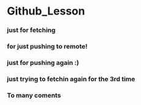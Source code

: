 # Github_Lesson
### just for fetching

### for just pushing to remote!

### just for pushing again :) 

### just trying to fetchin again for the 3rd time

### To many coments
